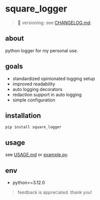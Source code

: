 # square_logger

> 📌 versioning: see [CHANGELOG.md](./CHANGELOG.md).

## about

python logger for my personal use.

## goals

- standardized opinionated logging setup
- improved readability
- auto logging decorators
- redaction support in auto logging
- simple configuration

## installation

```shell
pip install square_logger
```

## usage

see [USAGE.md](./USAGE.md) or [example.py](./example.py).

## env

- python>=3.12.0

> feedback is appreciated. thank you!